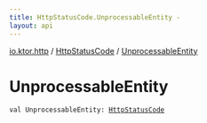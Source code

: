 ```yaml
---
title: HttpStatusCode.UnprocessableEntity - 
layout: api
---
```


<div class='api-docs-breadcrumbs'><a href="../index.html">io.ktor.http</a> / <a href="index.html">HttpStatusCode</a> / <a href="./-unprocessable-entity.html">UnprocessableEntity</a></div>

# UnprocessableEntity

<div class="signature"><code><span class="keyword">val </span><span class="identifier">UnprocessableEntity</span><span class="symbol">: </span><a href="index.html"><span class="identifier">HttpStatusCode</span></a></code></div>

